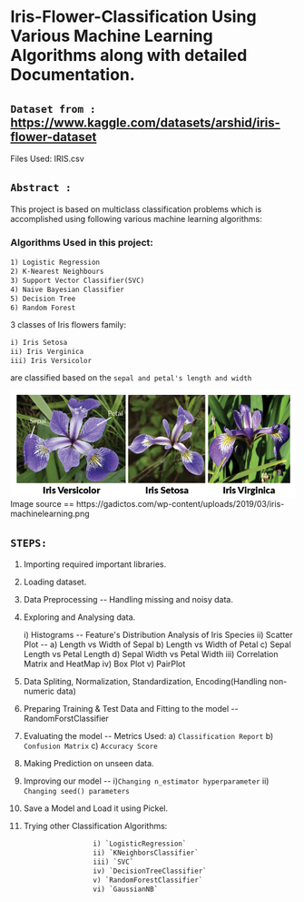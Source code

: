 # Iris-Flower-Classification Using Various Machine Learning Algorithms along with detailed Documentation.

## `Dataset from :` https://www.kaggle.com/datasets/arshid/iris-flower-dataset
 
 Files Used: IRIS.csv

## `Abstract :` 
This project is based on multiclass classification problems which is accomplished using following
various machine learning algorithms:

### Algorithms Used in this project:

    1) Logistic Regression   
    2) K-Nearest Neighbours   
    3) Support Vector Classifier(SVC)    
    4) Naive Bayesian Classifier    
    5) Decision Tree  
    6) Random Forest
    
3 classes of Iris flowers family:

    i) Iris Setosa
    ii) Iris Verginica
    iii) Iris Versicolor
    
are classified based on the `sepal and petal's length and width`

<img src="iris-family.png"/>
Image source == https://gadictos.com/wp-content/uploads/2019/03/iris-machinelearning.png

## `STEPS: `

  1) Importing required important libraries.
  2) Loading dataset.
  3) Data Preprocessing -- Handling missing and noisy data.
  4)  Exploring and Analysing data.
      
      i) Histograms -- Feature's Distribution Analysis of Iris Species
      ii) Scatter Plot -- a) Length vs Width of Sepal
                          b) Length vs Width of Petal
                          c) Sepal Length vs Petal Length
                          d) Sepal Width vs Petal Width
      iii) Correlation Matrix and HeatMap
      iv) Box Plot
      v) PairPlot
      
   5)  Data Spliting, Normalization, Standardization, Encoding(Handling non-numeric data)
   6)  Preparing Training & Test Data and Fitting to the model -- RandomForstClassifier
   7)  Evaluating the model -- Metrics Used:
                                   a) `Classification Report`
                                   b) `Confusion Matrix`
                                   c) `Accuracy Score`  
   8) Making Prediction on unseen data.
   9) Improving our model -- i)`Changing n_estimator hyperparameter`
                             ii) `Changing seed() parameters`
   10) Save a Model and Load it using Pickel.  
   11) Trying other Classification Algorithms:

                            i) `LogisticRegression`
                            ii) `KNeighborsClassifier`
                            iii) `SVC`
                            iv) `DecisionTreeClassifier`
                            v) `RandomForestClassifier`
                            vi) `GaussianNB`                              
                                   
